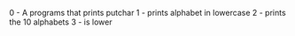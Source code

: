 0 - A programs that prints putchar
1 - prints alphabet in lowercase
2 - prints the 10 alphabets
3 - is lower
